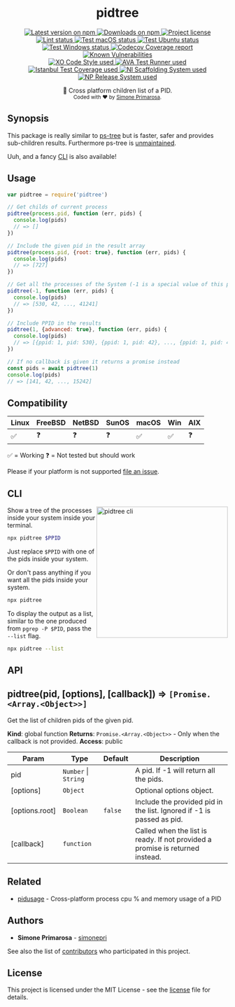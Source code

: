 <h1 align="center">
  <b>pidtree</b>
</h1>
<p align="center">
  <!-- Version - npm -->
  <a href="https://www.npmjs.com/package/pidtree">
    <img src="https://img.shields.io/npm/v/pidtree.svg" alt="Latest version on npm" />
  </a>
  <!-- Downloads - npm -->
  <a href="https://npm-stat.com/charts.html?package=pidtree">
    <img src="https://img.shields.io/npm/dt/pidtree.svg" alt="Downloads on npm" />
  </a>
  <!-- License - MIT -->
  <a href="https://github.com/simonepri/pidtree/tree/master/license">
    <img src="https://img.shields.io/github/license/simonepri/pidtree.svg" alt="Project license" />
  </a>

  <br/>

  <!-- Lint -->
  <a href="https://github.com/simonepri/pidtree/actions?query=workflow:lint+branch:master">
    <img src="https://github.com/simonepri/pidtree/workflows/lint/badge.svg?branch=master" alt="Lint status" />
  </a>
  <!-- Test - macOS -->
  <a href="https://github.com/simonepri/pidtree/actions?query=workflow:test-macos+branch:master">
    <img src="https://github.com/simonepri/pidtree/workflows/test-macos/badge.svg?branch=master" alt="Test macOS status" />
  </a>
  <!-- Test - Ubuntu -->
  <a href="https://github.com/simonepri/pidtree/actions?query=workflow:test-ubuntu+branch:master">
    <img src="https://github.com/simonepri/pidtree/workflows/test-ubuntu/badge.svg?branch=master" alt="Test Ubuntu status" />
  </a>
  <!-- Test - Windows -->
  <a href="https://github.com/simonepri/pidtree/actions?query=workflow:test-windows+branch:master">
    <img src="https://github.com/simonepri/pidtree/workflows/test-windows/badge.svg?branch=master" alt="Test Windows status" />
  </a>
  <!-- Coverage - Codecov -->
  <a href="https://codecov.io/gh/simonepri/pidtree">
    <img src="https://img.shields.io/codecov/c/github/simonepri/pidtree/master.svg" alt="Codecov Coverage report" />
  </a>
  <!-- DM - Snyk -->
  <a href="https://snyk.io/test/github/simonepri/pidtree?targetFile=package.json">
    <img src="https://snyk.io/test/github/simonepri/pidtree/badge.svg?targetFile=package.json" alt="Known Vulnerabilities" />
  </a>

  <br/>

  <!-- Code Style - XO-Prettier -->
  <a href="https://github.com/xojs/xo">
    <img src="https://img.shields.io/badge/code_style-XO+Prettier-5ed9c7.svg" alt="XO Code Style used" />
  </a>
  <!-- Test Runner - AVA -->
  <a href="https://github.com/avajs/ava">
    <img src="https://img.shields.io/badge/test_runner-AVA-fb3170.svg" alt="AVA Test Runner used" />
  </a>
  <!-- Test Coverage - Istanbul -->
  <a href="https://github.com/istanbuljs/nyc">
    <img src="https://img.shields.io/badge/test_coverage-NYC-fec606.svg" alt="Istanbul Test Coverage used" />
  </a>
  <!-- Init - ni -->
  <a href="https://github.com/simonepri/ni">
    <img src="https://img.shields.io/badge/initialized_with-ni-e74c3c.svg" alt="NI Scaffolding System used" />
  </a>
  <!-- Release - np -->
  <a href="https://github.com/sindresorhus/np">
    <img src="https://img.shields.io/badge/released_with-np-6c8784.svg" alt="NP Release System used" />
  </a>
</p>
<p align="center">
  🚸 Cross platform children list of a PID.

  <br/>

  <sub>
    Coded with ❤️ by <a href="#authors">Simone Primarosa</a>.
  </sub>
</p>

## Synopsis

This package is really similar to [ps-tree][gh:ps-tree] but is faster, safer and
provides sub-children results.
Furthermore ps-tree is [unmaintained][gh:ps-tree-um].

Uuh, and a fancy [CLI](#cli) is also available!

## Usage

```js
var pidtree = require('pidtree')

// Get childs of current process
pidtree(process.pid, function (err, pids) {
  console.log(pids)
  // => []
})

// Include the given pid in the result array
pidtree(process.pid, {root: true}, function (err, pids) {
  console.log(pids)
  // => [727]
})

// Get all the processes of the System (-1 is a special value of this package)
pidtree(-1, function (err, pids) {
  console.log(pids)
  // => [530, 42, ..., 41241]
})

// Include PPID in the results
pidtree(1, {advanced: true}, function (err, pids) {
  console.log(pids)
  // => [{ppid: 1, pid: 530}, {ppid: 1, pid: 42}, ..., {ppid: 1, pid: 41241}]
})

// If no callback is given it returns a promise instead
const pids = await pidtree(1)
console.log(pids)
// => [141, 42, ..., 15242]
```

## Compatibility

| Linux | FreeBSD | NetBSD | SunOS | macOS | Win | AIX |
| --- | --- | --- | --- | --- | --- | --- |
| ✅ | ❓ | ❓ | ❓ | ✅ | ✅ | ❓ |

✅ = Working
❓ = Not tested but should work

Please if your platform is not supported [file an issue][new issue].

## CLI

<img src="https://github.com/simonepri/pidtree/raw/master/media/cli.gif" alt="pidtree cli" width="300" align="right"/>
Show a tree of the processes inside your system inside your terminal.

```bash
npx pidtree $PPID
```
Just replace `$PPID` with one of the pids inside your system.

Or don't pass anything if you want all the pids inside your system.

```bash
npx pidtree
```

To display the output as a list, similar to the one produced from `pgrep -P $PID`,
pass the `--list` flag.

```bash
npx pidtree --list
```

## API

<a name="pidtree"></a>

## pidtree(pid, [options], [callback]) ⇒ <code>[Promise.&lt;Array.&lt;Object&gt;&gt;]</code>
Get the list of children pids of the given pid.

**Kind**: global function
**Returns**: <code>Promise.&lt;Array.&lt;Object&gt;&gt;</code> - Only when the callback is not provided.
**Access**: public

| Param | Type | Default | Description |
| --- | --- | --- | --- |
| pid | <code>Number</code> \| <code>String</code> |  | A pid. If -1 will return all the pids. |
| [options] | <code>Object</code> |  | Optional options object. |
| [options.root] | <code>Boolean</code> | <code>false</code> | Include the provided pid in the list. Ignored if -1 is passed as pid. |
| [callback] | <code>function</code> |  | Called when the list is ready. If not provided a promise is returned instead. |

## Related

- [pidusage][gh:pidusage] -
Cross-platform process cpu % and memory usage of a PID

## Authors

- **Simone Primarosa** - [simonepri][github:simonepri]

See also the list of [contributors][contributors] who participated in this project.

## License

This project is licensed under the MIT License - see the [license][license] file for details.

<!-- Links -->
[new issue]: https://github.com/simonepri/pidtree/issues/new
[license]: https://github.com/simonepri/pidtree/tree/master/license
[contributors]: https://github.com/simonepri/pidtree/contributors

[github:simonepri]: https://github.com/simonepri

[gh:pidusage]: https://github.com/soyuka/pidusage
[gh:ps-tree]: https://github.com/indexzero/ps-tree
[gh:ps-tree-um]: https://github.com/indexzero/ps-tree/issues/30
